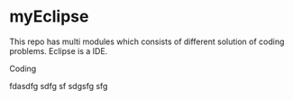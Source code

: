 # myEclipse
This repo has multi modules which consists of different solution of coding problems.
Eclipse is a IDE.

Coding

fdasdfg
sdfg
sf
sdgsfg
sfg
